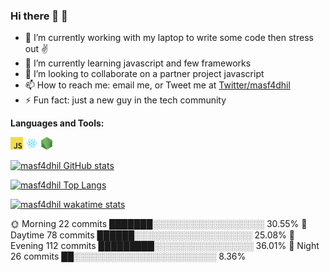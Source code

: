 ### Hi there 👋 🌊

- 🔭 I’m currently working with my laptop to write some code then stress out ✌
- 🌱 I’m currently learning javascript and few frameworks 
- 👯 I’m looking to collaborate on a partner project javascript
- 📫 How to reach me: email me, or Tweet me at  [Twitter/masf4dhil](https://twitter.com/masf4dhil)
- ⚡ Fun fact: just a new guy in the tech community

**Languages and Tools:**  

<code><img height="20" src="https://raw.githubusercontent.com/github/explore/80688e429a7d4ef2fca1e82350fe8e3517d3494d/topics/javascript/javascript.png"></code>
<code><img height="20" src="https://raw.githubusercontent.com/github/explore/80688e429a7d4ef2fca1e82350fe8e3517d3494d/topics/react/react.png"></code>
<code><img height="20" src="https://raw.githubusercontent.com/github/explore/80688e429a7d4ef2fca1e82350fe8e3517d3494d/topics/nodejs/nodejs.png"></code>  

[![masf4dhil GitHub stats](https://github-readme-stats.vercel.app/api?username=masf4dhil&show_icons=true&theme=tokyonight&count_private=true&include_all_commits=true)](https://github.com/masf4dhil/github-readme-stats)

[![masf4dhil Top Langs](https://github-readme-stats.vercel.app/api/top-langs/?username=masf4dhil&theme=tokyonight&layout=compact)](https://github.com/masf4dhil/github-readme-stats)

[![masf4dhil wakatime stats](https://github-readme-stats.vercel.app/api/wakatime?username=masf4dhil&theme=tokyonight&layout=compact)](https://github.com/anuraghazra/github-readme-stats)


🌞 Morning    22 commits     ███████░░░░░░░░░░░░░░░░░░   30.55% 
🌆 Daytime    78 commits     ██████░░░░░░░░░░░░░░░░░░░   25.08% 
🌃 Evening    112 commits    █████████░░░░░░░░░░░░░░░░   36.01% 
🌙 Night      26 commits     ██░░░░░░░░░░░░░░░░░░░░░░░   8.36%

